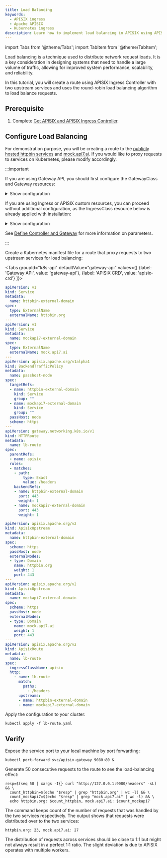 ```yaml
---
title: Load Balancing
keywords:
  - APISIX ingress
  - Apache APISIX
  - Kubernetes ingress
description: Learn how to implement load balancing in APISIX using APISIX Ingress Controller, distributing clients requests across multiple upstream nodes.
---
```


<!--
#
# Licensed to the Apache Software Foundation (ASF) under one or more
# contributor license agreements.  See the NOTICE file distributed with
# this work for additional information regarding copyright ownership.
# The ASF licenses this file to You under the Apache License, Version 2.0
# (the "License"); you may not use this file except in compliance with
# the License.  You may obtain a copy of the License at
#
#     http://www.apache.org/licenses/LICENSE-2.0
#
# Unless required by applicable law or agreed to in writing, software
# distributed under the License is distributed on an "AS IS" BASIS,
# WITHOUT WARRANTIES OR CONDITIONS OF ANY KIND, either express or implied.
# See the License for the specific language governing permissions and
# limitations under the License.
#
-->

import Tabs from '@theme/Tabs';
import TabItem from '@theme/TabItem';

Load balancing is a technique used to distribute network request loads. It is a key consideration in designing systems that need to handle a large volume of traffic, allowing for improved system performance, scalability, and reliability.

In this tutorial, you will create a route using APISIX Ingress Controller with two upstream services and uses the round-robin load balancing algorithm to load balance requests.

## Prerequisite

1. Complete [Get APISIX and APISIX Ingress Controller](./get-apisix-ingress-controller.md).

## Configure Load Balancing

For demonstration purpose, you will be creating a route to the [publicly hosted httpbin services](https://httpbin.org) and [mock.api7.ai](https://mock.api7.ai). If you would like to proxy requests to services on Kubernetes, please modify accordingly.

:::important

If you are using Gateway API, you should first configure the GatewayClass and Gateway resources:

<details>

<summary>Show configuration</summary>

```yaml
apiVersion: gateway.networking.k8s.io/v1
kind: GatewayClass
metadata:
  namespace: ingress-apisix
  name: apisix
spec:
  controllerName: apisix.apache.org/apisix-ingress-controller
---
apiVersion: gateway.networking.k8s.io/v1
kind: Gateway
metadata:
  namespace: ingress-apisix
  name: apisix
spec:
  gatewayClassName: apisix
  listeners:
  - name: http
    protocol: HTTP
    port: 80
  infrastructure:
    parametersRef:
      group: apisix.apache.org
      kind: GatewayProxy
      name: apisix-config
```

Note that the `port` in the Gateway listener is required but ignored. This is due to limitations in the data plane: it cannot dynamically open new ports. Since the Ingress Controller does not manage the data plane deployment, it cannot automatically update the configuration or restart the data plane to apply port changes.

</details>

If you are using Ingress or APISIX custom resources, you can proceed without additional configuration, as the IngressClass resource below is already applied with installation:

<details>

<summary>Show configuration</summary>

```yaml
apiVersion: networking.k8s.io/v1
kind: IngressClass
metadata:
  name: apisix
spec:
  controller: apisix.apache.org/apisix-ingress-controller
  parameters:
    apiGroup: apisix.apache.org
    kind: GatewayProxy
    name: apisix-config
    namespace: ingress-apisix
    scope: Namespace
```

</details>

See [Define Controller and Gateway](../reference/example.md#define-controller-and-gateway) for more information on parameters.

:::

Create a Kubernetes manifest file for a route that proxy requests to two upstream services for load balancing:

<Tabs
groupId="k8s-api"
defaultValue="gateway-api"
values={[
{label: 'Gateway API', value: 'gateway-api'},
{label: 'APISIX CRD', value: 'apisix-crd'}
]}>

<TabItem value="gateway-api">

```yaml title="lb-route.yaml"
apiVersion: v1
kind: Service
metadata:
  name: httpbin-external-domain
spec:
  type: ExternalName
  externalName: httpbin.org
---
apiVersion: v1
kind: Service
metadata:
  name: mockapi7-external-domain
spec:
  type: ExternalName
  externalName: mock.api7.ai
---
apiVersion: apisix.apache.org/v1alpha1
kind: BackendTrafficPolicy
metadata:
  name: passhost-node
spec:
  targetRefs:
  - name: httpbin-external-domain
    kind: Service
    group: ""
  - name: mockapi7-external-domain
    kind: Service
    group: ""
  passHost: node
  scheme: https
---
apiVersion: gateway.networking.k8s.io/v1
kind: HTTPRoute
metadata:
  name: lb-route
spec:
  parentRefs:
  - name: apisix
  rules:
  - matches:
    - path:
        type: Exact
        value: /headers
    backendRefs:
    - name: httpbin-external-domain
      port: 443
      weight: 1
    - name: mockapi7-external-domain
      port: 443
      weight: 1
```

</TabItem>

<TabItem value="apisix-crd">

```yaml title="lb-route.yaml"
apiVersion: apisix.apache.org/v2
kind: ApisixUpstream
metadata:
  name: httpbin-external-domain
spec:
  scheme: https
  passHost: node
  externalNodes:
  - type: Domain
    name: httpbin.org
    weight: 1
    port: 443
---
apiVersion: apisix.apache.org/v2
kind: ApisixUpstream
metadata:
  name: mockapi7-external-domain
spec:
  scheme: https
  passHost: node
  externalNodes:
  - type: Domain
    name: mock.api7.ai
    weight: 1
    port: 443
---
apiVersion: apisix.apache.org/v2
kind: ApisixRoute
metadata:
  name: lb-route
spec:
  ingressClassName: apisix
  http:
    - name: lb-route
      match:
        paths:
          - /headers
      upstreams:
      - name: httpbin-external-domain
      - name: mockapi7-external-domain
```

</TabItem>

</Tabs>

Apply the configuration to your cluster:

```shell
kubectl apply -f lb-route.yaml
```

## Verify

Expose the service port to your local machine by port forwarding:

```shell
kubectl port-forward svc/apisix-gateway 9080:80 &
```

Generate 50 consecutive requests to the route to see the load-balancing effect:

```shell
resp=$(seq 50 | xargs -I{} curl "http://127.0.0.1:9080/headers" -sL) && \
  count_httpbin=$(echo "$resp" | grep "httpbin.org" | wc -l) && \
  count_mockapi7=$(echo "$resp" | grep "mock.api7.ai" | wc -l) && \
  echo httpbin.org: $count_httpbin, mock.api7.ai: $count_mockapi7
```

The command keeps count of the number of requests that was handled by the two services respectively. The output shows that requests were distributed over to the two services:

```text
httpbin.org: 23, mock.api7.ai: 27
```

The distribution of requests across services should be close to 1:1 but might not always result in a perfect 1:1 ratio. The slight deviation is due to APISIX operates with multiple workers.

